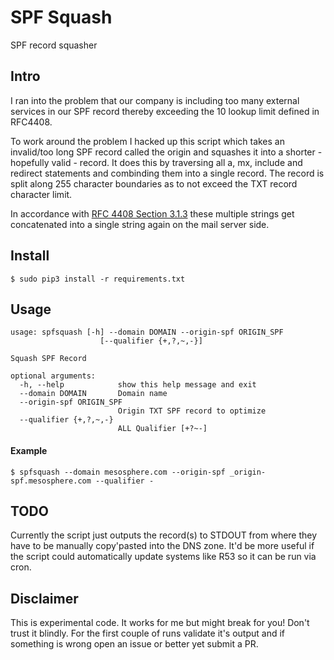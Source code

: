 # SPF Squash
SPF record squasher

## Intro
I ran into the problem that our company is including too many external services in our SPF record thereby exceeding the 10 lookup limit defined in RFC4408.

To work around the problem I hacked up this script which takes an invalid/too long SPF record called the origin and squashes it into a shorter - hopefully valid - record. It does this by traversing all a, mx, include and redirect statements and combinding them into a single record.
The record is split along 255 character boundaries as to not exceed the TXT record character limit.

In accordance with [RFC 4408 Section 3.1.3](https://tools.ietf.org/html/rfc4408#section-3.1.3) these multiple strings get concatenated into a single string again on the mail server side.

## Install
```
$ sudo pip3 install -r requirements.txt
```

## Usage
```
usage: spfsquash [-h] --domain DOMAIN --origin-spf ORIGIN_SPF
                    [--qualifier {+,?,~,-}]

Squash SPF Record

optional arguments:
  -h, --help            show this help message and exit
  --domain DOMAIN       Domain name
  --origin-spf ORIGIN_SPF
                        Origin TXT SPF record to optimize
  --qualifier {+,?,~,-}
                        ALL Qualifier [+?~-]
```

#### Example
```
$ spfsquash --domain mesosphere.com --origin-spf _origin-spf.mesosphere.com --qualifier -
```

## TODO
Currently the script just outputs the record(s) to STDOUT from where they have to be manually copy'pasted into the DNS zone.
It'd be more useful if the script could automatically update systems like R53 so it can be run via cron.

## Disclaimer
This is experimental code. It works for me but might break for you! Don't trust it blindly. For the first couple of runs validate it's output and if something is wrong open an issue or better yet submit a PR.


